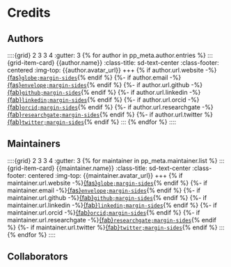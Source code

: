# Credits


## Authors
::::{grid} 2 3 3 4
:gutter: 3
{% for author in pp_meta.author.entries %}
:::{grid-item-card} {{author.name}}
:class-title: sd-text-center
:class-footer: centered
:img-top: {{author.avatar_url}}
+++
{% if author.url.website -%}[{fas}`globe;margin-sides`]({{author.url.website}}){% endif %}
{%- if author.email -%}[{fas}`envelope;margin-sides`](mailto:{{author.email}}){% endif %}
{%- if author.url.github -%}[{fab}`github;margin-sides`]({{author.url.github}}){% endif %}
{%- if author.url.linkedin -%}[{fab}`linkedin;margin-sides`]({{author.url.linkedin}}){% endif %}
{%- if author.url.orcid -%}[{fab}`orcid;margin-sides`]({{author.url.orcid}}){% endif %}
{%- if author.url.researchgate -%}[{fab}`researchgate;margin-sides`]({{author.url.researchgate}}){% endif %}
{%- if author.url.twitter %}[{fab}`twitter;margin-sides`]({{author.url.twitter}}){% endif %}
:::
{% endfor %}
::::


## Maintainers
::::{grid} 2 3 3 4
:gutter: 3
{% for maintainer in pp_meta.maintainer.list %}
:::{grid-item-card} {{maintainer.name}}
:class-title: sd-text-center
:class-footer: centered
:img-top: {{maintainer.avatar_url}}
+++
{% if maintainer.url.website -%}[{fas}`globe;margin-sides`]({{maintainer.url.website}}){% endif %}
{%- if maintainer.email -%}[{fas}`envelope;margin-sides`](mailto:{{maintainer.email}}){% endif %}
{%- if maintainer.url.github -%}[{fab}`github;margin-sides`]({{maintainer.url.github}}){% endif %}
{%- if maintainer.url.linkedin -%}[{fab}`linkedin;margin-sides`]({{maintainer.url.linkedin}}){% endif %}
{%- if maintainer.url.orcid -%}[{fab}`orcid;margin-sides`]({{maintainer.url.orcid}}){% endif %}
{%- if maintainer.url.researchgate -%}[{fab}`researchgate;margin-sides`]({{maintainer.url.researchgate}}){% endif %}
{%- if maintainer.url.twitter %}[{fab}`twitter;margin-sides`]({{maintainer.url.twitter}}){% endif %}
:::
{% endfor %}
::::


## Collaborators
